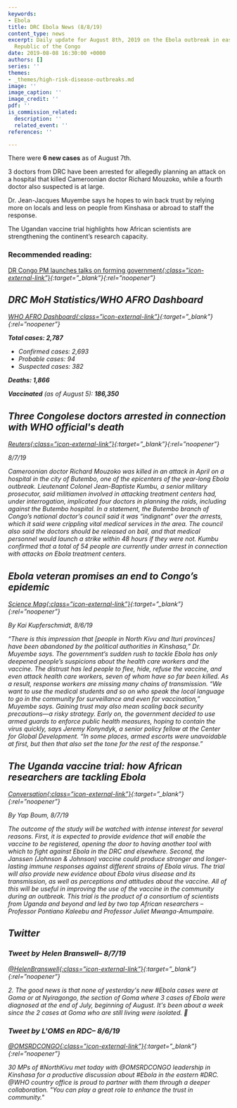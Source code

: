 ```yaml
---
keywords:
- Ebola
title: DRC Ebola News (8/8/19)
content_type: news
excerpt: Daily update for August 8th, 2019 on the Ebola outbreak in eastern Democratic
  Republic of the Congo
date: 2019-08-08 16:30:00 +0000
authors: []
series: ''
themes:
- _themes/high-risk-disease-outbreaks.md
image: ''
image_caption: ''
image_credit: ''
pdf: ''
is_commission_related:
  description: ''
  related_event: ''
references: ''

---
```

There were **6 new cases** as of August 7th.

3 doctors from DRC have been arrested for allegedly planning an attack on a hospital that killed Cameroonian doctor Richard Mouzoko, while a fourth doctor also suspected is at large.

Dr. Jean-Jacques Muyembe says he hopes to win back trust by relying more on locals and less on people from Kinshasa or abroad to staff the response.

The Ugandan vaccine trial highlights how African scientists are strengthening the continent’s research capacity.

### Recommended reading: 

[DR Congo PM launches talks on forming government<i/>{:class=”icon-external-link”}](https://www.theeastafrican.co.ke/news/africa/DR-Congo-PM-launches-talks-on-forming-government/4552902-5227214-naku85z/index.html){:target=”_blank”}{:rel=”noopener”}

## DRC MoH Statistics/WHO AFRO Dashboard

[WHO AFRO Dashboard<i/>{:class=”icon-external-link”}](https://who.maps.arcgis.com/apps/opsdashboard/index.html#/e70c3804f6044652bc37cce7d8fcef6c){:target=”_blank”}{:rel=”noopener”}

**Total cases: 2,787**

* Confirmed cases: 2,693
* Probable cases: 94
* Suspected cases: 382

**Deaths: 1,866**

**Vaccinated** (as of August 5): **186,350**

## Three Congolese doctors arrested in connection with WHO official's death

[_Reuters_<i/>{:class=”icon-external-link”}](https://www.reuters.com/article/us-health-ebola-congo/three-congolese-doctors-arrested-in-connection-with-who-officials-death-idUSKCN1UX2II?utm_source=Global+Health+NOW+Main+List&utm_campaign=e2c609cdb0-EMAIL_CAMPAIGN_2019_08_07_01_16&utm_medium=email&utm_term=0_8d0d062dbd-e2c609cdb0-2888645){:target=”_blank”}{:rel=”noopener”}

_8/7/19_

Cameroonian doctor Richard Mouzoko was killed in an attack in April on a hospital in the city of Butembo, one of the epicenters of the year-long Ebola outbreak. Lieutenant Colonel Jean-Baptiste Kumbu, a senior military prosecutor, said militiamen involved in attacking treatment centers had, under interrogation, implicated four doctors in planning the raids, including against the Butembo hospital. In a statement, the Butembo branch of Congo’s national doctor’s council said it was “indignant” over the arrests, which it said were crippling vital medical services in the area. The council also said the doctors should be released on bail, and that medical personnel would launch a strike within 48 hours if they were not. Kumbu confirmed that a total of 54 people are currently under arrest in connection with attacks on Ebola treatment centers.

## Ebola veteran promises an end to Congo’s epidemic

[_Science Mag_<i/>{:class=”icon-external-link”}](https://www.sciencemag.org/news/2019/08/ebola-veteran-promises-end-congo-s-epidemic){:target=”_blank”}{:rel=”noopener”}

_By Kai Kupferschmidt, 8/6/19_

“There is this impression that \[people in North Kivu and Ituri provinces\] have been abandoned by the political authorities in Kinshasa,” Dr. Muyembe says. The government’s sudden rush to tackle Ebola has only deepened people’s suspicions about the health care workers and the vaccine. The distrust has led people to flee, hide, refuse the vaccine, and even attack health care workers, seven of whom have so far been killed. As a result, response workers are missing many chains of transmission. “We want to use the medical students and so on who speak the local language to go in the community for surveillance and even for vaccination,” Muyembe says. Gaining trust may also mean scaling back security precautions—a risky strategy. Early on, the government decided to use armed guards to enforce public health measures, hoping to contain the virus quickly, says Jeremy Konyndyk, a senior policy fellow at the Center for Global Development. “In some places, armed escorts were unavoidable at first, but then that also set the tone for the rest of the response.”

## The Uganda vaccine trial: how African researchers are tackling Ebola

[_Conversation_<i/>{:class=”icon-external-link”}](https://theconversation.com/the-uganda-vaccine-trial-how-african-researchers-are-tackling-ebola-121517){:target=”_blank”}{:rel=”noopener”}

_By Yap Boum, 8/7/19_

The outcome of the study will be watched with intense interest for several reasons. First, it is expected to provide evidence that will enable the vaccine to be registered, opening the door to having another tool with which to fight against Ebola in the DRC and elsewhere. Second, the Janssen (Johnson & Johnson) vaccine could produce stronger and longer-lasting immune responses against different strains of Ebola virus. The trial will also provide new evidence about Ebola virus disease and its transmission, as well as perceptions and attitudes about the vaccine. All of this will be useful in improving the use of the vaccine in the community during an outbreak. This trial is the product of a consortium of scientists from Uganda and beyond and led by two top African researchers – Professor Pontiano Kaleebu and Professor Juliet Mwanga-Amumpaire.

## Twitter

### Tweet by Helen Branswell– 8/7/19

[@HelenBranswell<i/>{:class=”icon-external-link”}](https://twitter.com/HelenBranswell/status/1159269500140883970){:target=”_blank”}{:rel=”noopener”}

2\. The good news is that none of yesterday's new #Ebola cases were at Goma or at Nyiragongo, the section of Goma where 3 cases of Ebola were diagnosed at the end of July, beginning of August. It's been about a week since the 2 cases at Goma who are still living were isolated. 🤞

### Tweet by L'OMS en RDC– 8/6/19

[@OMSRDCONGO<i/>{:class=”icon-external-link”}](https://twitter.com/OMSRDCONGO/status/1158783559773184003){:target=”_blank”}{:rel=”noopener”}

30 MPs of #NorthKivu met today with @OMSRDCONGO leadership in Kinshasa for a productive discussion about #Ebola in the eastern #DRC. @WHO country office is proud to partner with them through a deeper collaboration. "You can play a great role to enhance the trust in community."